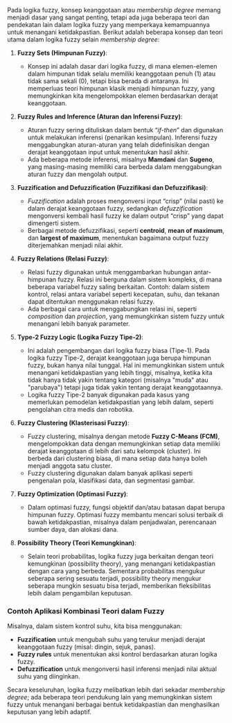 Pada logika fuzzy, konsep keanggotaan atau *membership degree* memang menjadi dasar yang sangat penting, tetapi ada juga beberapa teori dan pendekatan lain dalam logika fuzzy yang memperkaya kemampuannya untuk menangani ketidakpastian. Berikut adalah beberapa konsep dan teori utama dalam logika fuzzy selain *membership degree*:

1. **Fuzzy Sets (Himpunan Fuzzy)**:
   - Konsep ini adalah dasar dari logika fuzzy, di mana elemen-elemen dalam himpunan tidak selalu memiliki keanggotaan penuh (1) atau tidak sama sekali (0), tetapi bisa berada di antaranya. Ini memperluas teori himpunan klasik menjadi himpunan fuzzy, yang memungkinkan kita mengelompokkan elemen berdasarkan derajat keanggotaan.

2. **Fuzzy Rules and Inference (Aturan dan Inferensi Fuzzy)**:
   - Aturan fuzzy sering dituliskan dalam bentuk “*if-then*” dan digunakan untuk melakukan inferensi (penarikan kesimpulan). Inferensi fuzzy menggabungkan aturan-aturan yang telah didefinisikan dengan derajat keanggotaan input untuk menentukan hasil akhir.
   - Ada beberapa metode inferensi, misalnya **Mamdani** dan **Sugeno**, yang masing-masing memiliki cara berbeda dalam menggabungkan aturan fuzzy dan mengolah output.

3. **Fuzzification and Defuzzification (Fuzzifikasi dan Defuzzifikasi)**:
   - *Fuzzification* adalah proses mengonversi input “crisp” (nilai pasti) ke dalam derajat keanggotaan fuzzy, sedangkan *defuzzification* mengonversi kembali hasil fuzzy ke dalam output “crisp” yang dapat dimengerti sistem.
   - Berbagai metode defuzzifikasi, seperti **centroid**, **mean of maximum**, dan **largest of maximum**, menentukan bagaimana output fuzzy diterjemahkan menjadi nilai akhir.

4. **Fuzzy Relations (Relasi Fuzzy)**:
   - Relasi fuzzy digunakan untuk menggambarkan hubungan antar-himpunan fuzzy. Relasi ini berguna dalam sistem kompleks, di mana beberapa variabel fuzzy saling berkaitan. Contoh: dalam sistem kontrol, relasi antara variabel seperti kecepatan, suhu, dan tekanan dapat ditentukan menggunakan relasi fuzzy.
   - Ada berbagai cara untuk menggabungkan relasi ini, seperti *composition* dan *projection*, yang memungkinkan sistem fuzzy untuk menangani lebih banyak parameter.

5. **Type-2 Fuzzy Logic (Logika Fuzzy Tipe-2)**:
   - Ini adalah pengembangan dari logika fuzzy biasa (Tipe-1). Pada logika fuzzy Tipe-2, derajat keanggotaan juga berupa himpunan fuzzy, bukan hanya nilai tunggal. Hal ini memungkinkan sistem untuk menangani ketidakpastian yang lebih tinggi, misalnya, ketika kita tidak hanya tidak yakin tentang kategori (misalnya "muda" atau "parubaya") tetapi juga tidak yakin tentang derajat keanggotaannya.
   - Logika fuzzy Tipe-2 banyak digunakan pada kasus yang memerlukan pemodelan ketidakpastian yang lebih dalam, seperti pengolahan citra medis dan robotika.

6. **Fuzzy Clustering (Klasterisasi Fuzzy)**:
   - Fuzzy clustering, misalnya dengan metode **Fuzzy C-Means (FCM)**, mengelompokkan data dengan memungkinkan setiap data memiliki derajat keanggotaan di lebih dari satu kelompok (cluster). Ini berbeda dari clustering biasa, di mana setiap data hanya boleh menjadi anggota satu cluster.
   - Fuzzy clustering digunakan dalam banyak aplikasi seperti pengenalan pola, klasifikasi data, dan segmentasi gambar.

7. **Fuzzy Optimization (Optimasi Fuzzy)**:
   - Dalam optimasi fuzzy, fungsi objektif dan/atau batasan dapat berupa himpunan fuzzy. Optimasi fuzzy membantu mencari solusi terbaik di bawah ketidakpastian, misalnya dalam penjadwalan, perencanaan sumber daya, dan alokasi dana.

8. **Possibility Theory (Teori Kemungkinan)**:
   - Selain teori probabilitas, logika fuzzy juga berkaitan dengan teori kemungkinan (possibility theory), yang menangani ketidakpastian dengan cara yang berbeda. Sementara probabilitas mengukur seberapa sering sesuatu terjadi, possibility theory mengukur seberapa mungkin sesuatu bisa terjadi, memberikan fleksibilitas lebih dalam pengambilan keputusan.

### Contoh Aplikasi Kombinasi Teori dalam Fuzzy
Misalnya, dalam sistem kontrol suhu, kita bisa menggunakan:
- **Fuzzification** untuk mengubah suhu yang terukur menjadi derajat keanggotaan fuzzy (misal: dingin, sejuk, panas).
- **Fuzzy rules** untuk menentukan aksi kontrol berdasarkan aturan logika fuzzy.
- **Defuzzification** untuk mengonversi hasil inferensi menjadi nilai aktual suhu yang diinginkan.

Secara keseluruhan, logika fuzzy melibatkan lebih dari sekadar *membership degree*; ada beberapa teori pendukung lain yang memungkinkan sistem fuzzy untuk menangani berbagai bentuk ketidakpastian dan menghasilkan keputusan yang lebih adaptif.